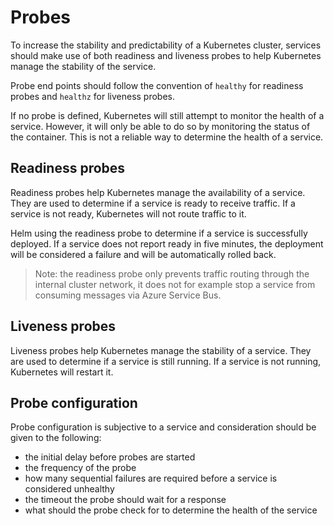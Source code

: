# Probes

To increase the stability and predictability of a Kubernetes cluster, services should make use of both readiness and liveness probes to help Kubernetes manage the stability of the service.

Probe end points should follow the convention of `healthy` for readiness probes and `healthz` for liveness probes.

If no probe is defined, Kubernetes will still attempt to monitor the health of a service.  However, it will only be able to do so by monitoring the status of the container.  This is not a reliable way to determine the health of a service.

## Readiness probes

Readiness probes help Kubernetes manage the availability of a service.  They are used to determine if a service is ready to receive traffic.  If a service is not ready, Kubernetes will not route traffic to it.

Helm using the readiness probe to determine if a service is successfully deployed.  If a service does not report ready in five minutes, the deployment will be considered a failure and will be automatically rolled back.

> Note: the readiness probe only prevents traffic routing through the internal cluster network, it does not for example stop a service from consuming messages via Azure Service Bus.

## Liveness probes

Liveness probes help Kubernetes manage the stability of a service.  They are used to determine if a service is still running.  If a service is not running, Kubernetes will restart it.

## Probe configuration

Probe configuration is subjective to a service and consideration should be given to the following:

- the initial delay before probes are started
- the frequency of the probe
- how many sequential failures are required before a service is considered unhealthy
- the timeout the probe should wait for a response
- what should the probe check for to determine the health of the service
